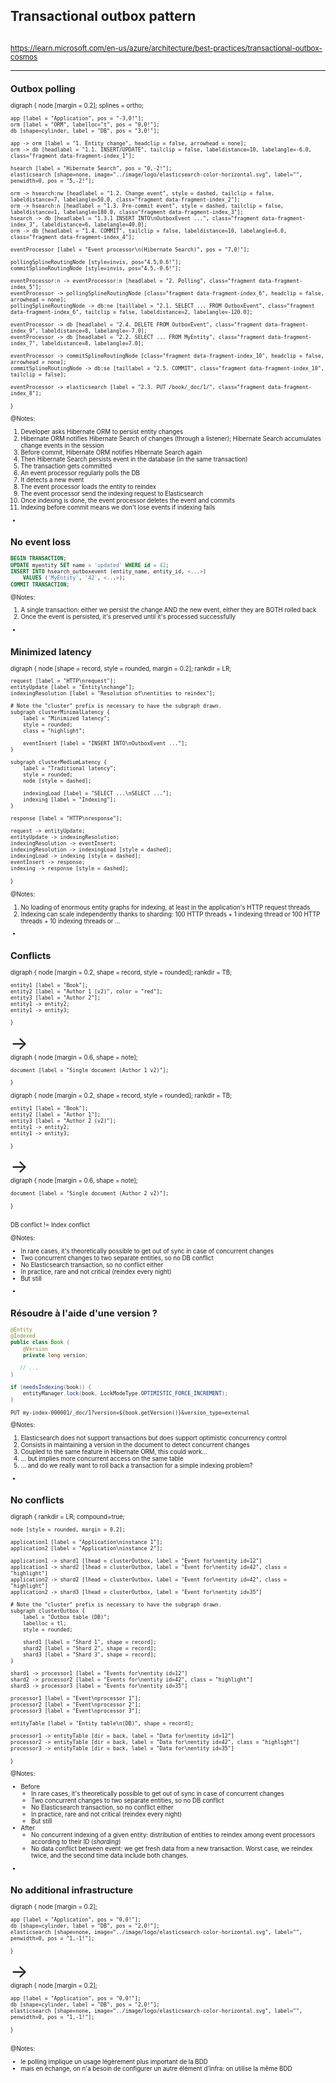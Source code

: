 ## Transactional outbox pattern

<img data-src="../image/diagram/microsoft-transactional-outbox.png" class="diagram" />

<small>https://learn.microsoft.com/en-us/azure/architecture/best-practices/transactional-outbox-cosmos<small>

---

<!-- .element: class="nested-fragments-highlight-current" -->

## Outbox polling

<div class="viz" data-viz-engine="neato" data-width="900"
    data-viz-images="../image/logo/elasticsearch-color-horizontal.svg,200px,100px">
digraph {
    node [margin = 0.2];
    splines = ortho;

	app [label = "Application", pos = "-3,0!"];
	orm [label = "ORM", labelloc="t", pos = "0,0!"];
	db [shape=cylinder, label = "DB", pos = "3,0!"];

	app -> orm [label = "1. Entity change", headclip = false, arrowhead = none];
	orm -> db [headlabel = "1.1. INSERT/UPDATE", tailclip = false, labeldistance=10, labelangle=-6.0, class="fragment data-fragment-index_1"];

	hsearch [label = "Hibernate Search", pos = "0,-2!"];
    elasticsearch [shape=none, image="../image/logo/elasticsearch-color-horizontal.svg", label="", penwidth=0, pos = "5,-2!"];

	orm -> hsearch:nw [headlabel = "1.2. Change event", style = dashed, tailclip = false, labeldistance=7, labelangle=50.0, class="fragment data-fragment-index_2"];
	orm -> hsearch:n [headlabel = "1.3. Pre-commit event", style = dashed, tailclip = false, labeldistance=1, labelangle=180.0, class="fragment data-fragment-index_3"];
	hsearch -> db [headlabel = "1.3.1 INSERT INTO\nOutboxEvent ...", class="fragment data-fragment-index_3", labeldistance=6, labelangle=40.0];
	orm -> db [headlabel = "1.4. COMMIT", tailclip = false, labeldistance=10, labelangle=6.0, class="fragment data-fragment-index_4"];

	eventProcessor [label = "Event processor\n(Hibernate Search)", pos = "7,0!"];

    pollingSplineRoutingNode [style=invis, pos="4.5,0.6!"];
    commitSplineRoutingNode [style=invis, pos="4.5,-0.6!"];

	eventProcessor:n -> eventProcessor:n [headlabel = "2. Polling", class="fragment data-fragment-index_5"];
	eventProcessor -> pollingSplineRoutingNode [class="fragment data-fragment-index_6", headclip = false, arrowhead = none];
    pollingSplineRoutingNode -> db:ne [taillabel = "2.1. SELECT ... FROM OutboxEvent", class="fragment data-fragment-index_6", tailclip = false, labeldistance=2, labelangle=-120.0];

	eventProcessor -> db [headlabel = "2.4. DELETE FROM OutboxEvent", class="fragment data-fragment-index_9", labeldistance=8, labelangle=-7.0];
	eventProcessor -> db [headlabel = "2.2. SELECT ... FROM MyEntity", class="fragment data-fragment-index_7", labeldistance=8, labelangle=7.0];

	eventProcessor -> commitSplineRoutingNode [class="fragment data-fragment-index_10", headclip = false, arrowhead = none];
    commitSplineRoutingNode -> db:se [taillabel = "2.5. COMMIT", class="fragment data-fragment-index_10", tailclip = false];

	eventProcessor -> elasticsearch [label = "2.3. PUT /book/_doc/1/", class="fragment data-fragment-index_8"];
}
</div>

@Notes:

1. Developer asks Hibernate ORM to persist entity changes
1. Hibernate ORM notifies Hibernate Search of changes (through a listener);
   Hibernate Search accumulates change events in the session
1. Before commit, Hibernate ORM notifies Hibernate Search again
1. Then Hibernate Search persists event in the database (in the same transaction)
1. The transaction gets committed
1. An event processor regularly polls the DB
1. It detects a new event
1. The event processor loads the entity to reindex
1. The event processor send the indexing request to Elasticsearch
1. Once indexing is done, the event processor deletes the event and commits
1. Indexing before commit means we don't lose events if indexing fails

-

## No event loss

```sql
BEGIN TRANSACTION;
UPDATE myentity SET name = 'updated' WHERE id = 42;
INSERT INTO hsearch_outboxevent (entity_name, entity_id, <...>)
    VALUES ('MyEntity', '42', <...>);
COMMIT TRANSACTION;
```

@Notes:

1. A single transaction: either we persist the change AND the new event, either they are BOTH rolled back
2. Once the event is persisted, it's preserved until it's processed successfully

-

## Minimized latency

<div class="viz" data-width="900">
digraph {
    node [shape = record, style = rounded, margin = 0.2];
	rankdir = LR;

    request [label = "HTTP\nrequest"];
    entityUpdate [label = "Entity\nchange"];
    indexingResolution [label = "Resolution of\nentities to reindex"];

    # Note the "cluster" prefix is necessary to have the subgraph drawn.
    subgraph clusterMinimalLatency {
        label = "Minimized latency";
        style = rounded;
        class = "highlight";

        eventInsert [label = "INSERT INTO\nOutboxEvent ..."];
    }

    subgraph clusterMediumLatency {
        label = "Traditional latency";
        style = rounded;
        node [style = dashed];

        indexingLoad [label = "SELECT ...\nSELECT ..."];
        indexing [label = "Indexing"];
    }

    response [label = "HTTP\nresponse"];

    request -> entityUpdate;
    entityUpdate -> indexingResolution;
    indexingResolution -> eventInsert;
    indexingResolution -> indexingLoad [style = dashed];
    indexingLoad -> indexing [style = dashed];
    eventInsert -> response;
    indexing -> response [style = dashed];
}
</div>

@Notes:

1. No loading of enormous entity graphs for indexing, at least in the application's HTTP request threads 
2. Indexing can scale independently thanks to sharding:
   100 HTTP threads + 1 indexing thread or 100 HTTP threads + 10 indexing threads or ...

-

<!-- .element data-visibility="hidden" -->

## Conflicts

<div class="grid">
<div class="column">
<div class="viz">
digraph {
	node [margin = 0.2, shape = record, style = rounded];
	rankdir = TB;

	entity1 [label = "Book"];
	entity2 [label = "Author 1 (v2)", color = "red"];
	entity3 [label = "Author 2"];
	entity1 -> entity2;
	entity1 -> entity3;
}
</div>
</div>

<div class="column" style="font-size: 3em;">
&rarr;
</div>

<div class="column">
<div class="viz">
digraph {
	node [margin = 0.6, shape = note];

	document [label = "Single document (Author 1 v2)"];
}
</div>
</div>
</div>

<div class="grid">
<div class="column">
<div class="viz">
digraph {
	node [margin = 0.2, shape = record, style = rounded];
	rankdir = TB;

	entity1 [label = "Book"];
	entity2 [label = "Author 1"];
	entity3 [label = "Author 2 (v2)"];
	entity1 -> entity2;
	entity1 -> entity3;
}
</div>
</div>

<div class="column" style="font-size: 3em;">
&rarr;
</div>

<div class="column">
<div class="viz">
digraph {
	node [margin = 0.6, shape = note];

	document [label = "Single document (Author 2 v2)"];
}
</div>
</div>
</div>

DB conflict != Index conflict

@Notes:

* In rare cases, it's theoretically possible to get out of sync in case of concurrent changes
* Two concurrent changes to two separate entities, so no DB conflict
* No Elasticsearch transaction, so no conflict either
* In practice, rare and not critical (reindex every night)
* But still

-

<!-- .element data-visibility="hidden" -->

## Résoudre à l'aide d'une version ?

```java
@Entity
@Indexed
public class Book {
    @Version
    private long version;

   // ...
}
```

```java
if (needsIndexing(book)) {
	entityManager.lock(book, LockModeType.OPTIMISTIC_FORCE_INCREMENT);
}
```
```
PUT my-index-000001/_doc/1?version=${book.getVersion()}&version_type=external
```

@Notes:

1. Elasticsearch does not support transactions but does support optimistic concurrency control
2. Consists in maintaining a version in the document to detect concurrent changes
3. Coupled to the same feature in Hibernate ORM, this could work...
4. ... but implies more concurrent access on the same table
5. ... and do we really want to roll back a transaction for a simple indexing problem?

-

## No conflicts

<div class="viz" data-width="900">
digraph {
	rankdir = LR;
    compound=true;

    node [style = rounded, margin = 0.2];

    application1 [label = "Application\ninstance 1"];
    application2 [label = "Application\ninstance 2"];

    application1 -> shard1 [lhead = clusterOutbox, label = "Event for\nentity id=12"]
    application1 -> shard2 [lhead = clusterOutbox, label = "Event for\nentity id=42", class = "highlight"]
    application2 -> shard2 [lhead = clusterOutbox, label = "Event for\nentity id=42", class = "highlight"]
    application2 -> shard3 [lhead = clusterOutbox, label = "Event for\nentity id=35"]

    # Note the "cluster" prefix is necessary to have the subgraph drawn.
	subgraph clusterOutbox {
        label = "Outbox table (DB)";
        labelloc = tl;
        style = rounded;

		shard1 [label = "Shard 1", shape = record];
		shard2 [label = "Shard 2", shape = record];
		shard3 [label = "Shard 3", shape = record];
	}

    shard1 -> processor1 [label = "Events for\nentity id=12"]
    shard2 -> processor2 [label = "Events for\nentity id=42", class = "highlight"]
    shard3 -> processor3 [label = "Events for\nentity id=35"]

    processor1 [label = "Event\nprocessor 1"];
    processor2 [label = "Event\nprocessor 2"];
    processor3 [label = "Event\nprocessor 3"];

    entityTable [label = "Entity table\n(DB)", shape = record];

    processor1 -> entityTable [dir = back, label = "Data for\nentity id=12"]
    processor2 -> entityTable [dir = back, label = "Data for\nentity id=42", class = "highlight"]
    processor3 -> entityTable [dir = back, label = "Data for\nentity id=35"]
}
</div>

@Notes:

* Before
  * In rare cases, it's theoretically possible to get out of sync in case of concurrent changes
  * Two concurrent changes to two separate entities, so no DB conflict
  * No Elasticsearch transaction, so no conflict either
  * In practice, rare and not critical (reindex every night)
  * But still
* After
  * No concurrent indexing of a given entity:
    distribution of entities to reindex among event processors according to their ID (*sharding*)
  * No data conflict between event:
    we get fresh data from a new transaction.
    Worst case, we reindex twice, and the second time data include both changes.

-

<!-- .element: class="grid" -->
## No additional infrastructure

<div class="column">
<div class="viz" data-viz-engine="neato" data-viz-images="../image/logo/elasticsearch-color-horizontal.svg,200px,100px">
digraph {
	node [margin = 0.2];

	app [label = "Application", pos = "0,0!"];
	db [shape=cylinder, label = "DB", pos = "2,0!"];
    elasticsearch [shape=none, image="../image/logo/elasticsearch-color-horizontal.svg", label="", penwidth=0, pos = "1,-1!"];
}
</div>
</div>

<div class="column" style="font-size: 3em;">
&rarr;
</div>

<div class="column">
<div class="viz" data-viz-engine="neato" data-viz-images="../image/logo/elasticsearch-color-horizontal.svg,200px,100px">
digraph {
	node [margin = 0.2];

	app [label = "Application", pos = "0,0!"];
	db [shape=cylinder, label = "DB", pos = "2,0!"];
    elasticsearch [shape=none, image="../image/logo/elasticsearch-color-horizontal.svg", label="", penwidth=0, pos = "1,-1!"];
}
</div>
</div>

@Notes:

* le polling implique un usage légèrement plus important de la BDD
* mais en échange, on n'a besoin de configurer un autre élément d'infra: on utilise la même BDD
